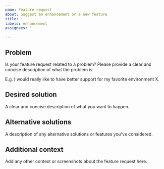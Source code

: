 ```yaml
---
name: Feature request
about: Suggest an enhancement or a new feature
title: ''
labels: enhancement
assignees: ''

---
```


## Problem

Is your feature request related to a problem? Please provide a clear and concise description of what the problem is:

E.g. I would really like to have better support for my favorite environment X.

## Desired solution

A clear and concise description of what you want to happen.

## Alternative solutions

A description of any alternative solutions or features you've considered.

## Additional context

Add any other context or screenshots about the feature request here.

